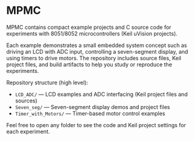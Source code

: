 # MPMC

MPMC contains compact example projects and C source code for experiments with 8051/8052 microcontrollers (Keil uVision projects).

Each example demonstrates a small embedded system concept such as driving an LCD with ADC input, controlling a seven-segment display, and using timers to drive motors. The repository includes source files, Keil project files, and build artifacts to help you study or reproduce the experiments.

Repository structure (high level):

- `LCD_ADC/` — LCD examples and ADC interfacing (Keil project files and sources)
- `Seven_seg/` — Seven-segment display demos and project files
- `Timer_with_Motors/` — Timer-based motor control examples

Feel free to open any folder to see the code and Keil project settings for each experiment.
